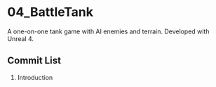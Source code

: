 # 04_BattleTank
A one-on-one tank game with AI enemies and terrain.
Developed with Unreal 4.

## Commit List
1. Introduction
